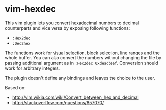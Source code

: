 # vim-hexdec

This vim plugin lets you convert hexadecimal numbers to decimal counterparts
and vice versa by exposing following functions:

- `:Hex2dec`
- `:Dec2hex`

The functions work for visual selection, block selection, line ranges and the
whole buffer. You can also convert the numbers without changing the file by
passing additional argument as in `:Hex2dec 0xdeadbeef`. Conversion should work
for arbitrary integers.

The plugin doesn't define any bindings and leaves the choice to the user.

Based on:

- http://vim.wikia.com/wiki/Convert_between_hex_and_decimal
- http://stackoverflow.com/questions/857070/
